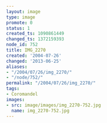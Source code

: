```yaml
---
layout: image
type: image
promote: 0
status: 1
created_ts: 1090861449
changed_ts: 1372159393
node_id: 752
title: IMG_2270
created: '2004-07-26'
changed: '2013-06-25'
aliases:
- "/2004/07/26/img_2270/"
- "/node/752/"
permalink: "/2004/07/26/img_2270/"
tags:
- Coromandel
images:
- src: image/images/img_2270-752.jpg
  name: img_2270-752.jpg
---
```


